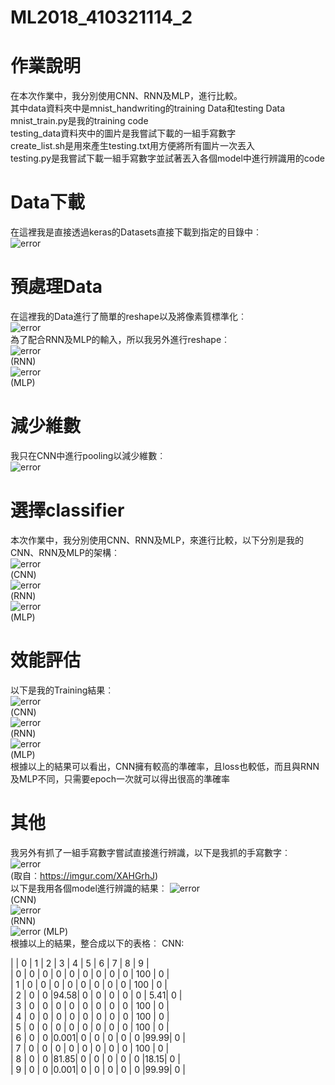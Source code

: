 # ML2018_410321114_2

# 作業說明
  在本次作業中，我分別使用CNN、RNN及MLP，進行比較。  
  其中data資料夾中是mnist_handwriting的training Data和testing Data  
  mnist_train.py是我的training code  
  testing_data資料夾中的圖片是我嘗試下載的一組手寫數字  
  create_list.sh是用來產生testing.txt用方便將所有圖片一次丟入  
  testing.py是我嘗試下載一組手寫數字並試著丟入各個model中進行辨識用的code  
# Data下載
  在這裡我是直接透過keras的Datasets直接下載到指定的目錄中︰  
  ![error](https://github.com/weiwow123/ML2018_410321114_2/blob/master/readme_data/data_download.png)  
# 預處理Data
  在這裡我的Data進行了簡單的reshape以及將像素質標準化︰  
  ![error](https://github.com/weiwow123/ML2018_410321114_2/blob/master/readme_data/preprocessing1.png)  
  為了配合RNN及MLP的輸入，所以我另外進行reshape︰  
  ![error](https://github.com/weiwow123/ML2018_410321114_2/blob/master/readme_data/preprocessing2.png)  
  (RNN)  
  ![error](https://github.com/weiwow123/ML2018_410321114_2/blob/master/readme_data/preprocessing3.png)  
  (MLP)  
# 減少維數
  我只在CNN中進行pooling以減少維數︰  
  ![error](https://github.com/weiwow123/ML2018_410321114_2/blob/master/readme_data/pooling.png)  
# 選擇classifier
  本次作業中，我分別使用CNN、RNN及MLP，來進行比較，以下分別是我的CNN、RNN及MLP的架構︰  
  ![error](https://github.com/weiwow123/ML2018_410321114_2/blob/master/readme_data/CNN.png)  
  (CNN)  
  ![error](https://github.com/weiwow123/ML2018_410321114_2/blob/master/readme_data/RNN.png)  
  (RNN)  
  ![error](https://github.com/weiwow123/ML2018_410321114_2/blob/master/readme_data/MLP.png)  
  (MLP)  
# 效能評估
  以下是我的Training結果︰  
  ![error](https://github.com/weiwow123/ML2018_410321114_2/blob/master/readme_data/CNN_Train.png)  
  (CNN)  
  ![error](https://github.com/weiwow123/ML2018_410321114_2/blob/master/readme_data/RNN_Train.png)  
  (RNN)  
  ![error](https://github.com/weiwow123/ML2018_410321114_2/blob/master/readme_data/MLP_Train.png)  
  (MLP)  
  根據以上的結果可以看出，CNN擁有較高的準確率，且loss也較低，而且與RNN及MLP不同，只需要epoch一次就可以得出很高的準確率  
# 其他
  我另外有抓了一組手寫數字嘗試直接進行辨識，以下是我抓的手寫數字︰  
  ![error](https://github.com/weiwow123/ML2018_410321114_2/blob/master/readme_data/testing.jpg)  
  (取自︰https://imgur.com/XAHGrhJ)  
  以下是我用各個model進行辨識的結果︰
  ![error](https://github.com/weiwow123/ML2018_410321114_2/blob/master/readme_data/CNN_testing.png)  
  (CNN)  
  ![error](https://github.com/weiwow123/ML2018_410321114_2/blob/master/readme_data/RNN_testing.png)  
  (RNN)  
  ![error](https://github.com/weiwow123/ML2018_410321114_2/blob/master/readme_data/MLP_testing.png)
  (MLP)  
  根據以上的結果，整合成以下的表格︰
  CNN:  
  
  |     |  0  |  1  |  2  |  3  |  4  |  5  |  6  |  7  |  8  |  9  |  
  |  0  |  0  |  0  |  0  |  0  |  0  |  0  |  0  |  0  | 100 |  0  |  
  |  1  |  0  |  0  |  0  |  0  |  0  |  0  |  0  |  0  | 100 |  0  |  
  |  2  |  0  |  0  |94.58|  0  |  0  |  0  |  0  |  0  | 5.41|  0  |  
  |  3  |  0  |  0  |  0  |  0  |  0  |  0  |  0  |  0  | 100 |  0  |  
  |  4  |  0  |  0  |  0  |  0  |  0  |  0  |  0  |  0  | 100 |  0  |  
  |  5  |  0  |  0  |  0  |  0  |  0  |  0  |  0  |  0  | 100 |  0  |  
  |  6  |  0  |  0  |0.001|  0  |  0  |  0  |  0  |  0  |99.99|  0  |  
  |  7  |  0  |  0  |  0  |  0  |  0  |  0  |  0  |  0  | 100 |  0  |  
  |  8  |  0  |  0  |81.85|  0  |  0  |  0  |  0  |  0  |18.15|  0  |  
  |  9  |  0  |  0  |0.001|  0  |  0  |  0  |  0  |  0  |99.99|  0  |  
